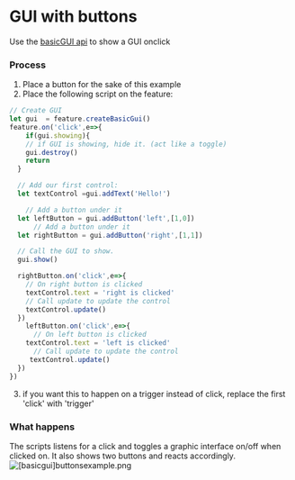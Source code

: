 # GUI with buttons
Use the [basicGUI api](/Scripting/basic-gui-api) to show a GUI onclick

### Process

1. Place a button for the sake of this example
2. Place the following script on the feature:

```js
// Create GUI
let gui  = feature.createBasicGui()
feature.on('click',e=>{
    if(gui.showing){
    // if GUI is showing, hide it. (act like a toggle)
    gui.destroy()
    return
  }

  // Add our first control:
  let textControl =gui.addText('Hello!')

    // Add a button under it
  let leftButton = gui.addButton('left',[1,0])
      // Add a button under it
  let rightButton = gui.addButton('right',[1,1])

  // Call the GUI to show.
  gui.show()

  rightButton.on('click',e=>{
    // On right button is clicked
    textControl.text = 'right is clicked'
    // Call update to update the control
    textControl.update()
  })
    leftButton.on('click',e=>{
      // On left button is clicked
    textControl.text = 'left is clicked'
      // Call update to update the control
     textControl.update()
  })
})
```

3. if you want this to happen on a trigger instead of click, replace the first 'click' with 'trigger'

### What happens
The scripts listens for a click and toggles a graphic interface on/off when clicked on. It also shows two buttons and reacts accordingly.
![[basicgui]buttonsexample.png](/scripting/[basicgui]buttonsexample.png)
